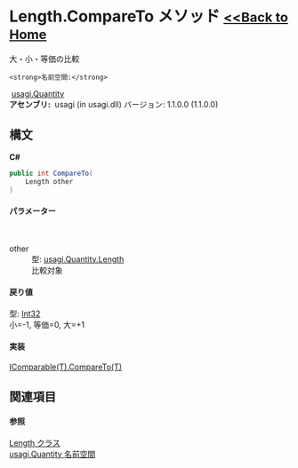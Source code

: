 # Length.CompareTo メソッド <small>[<<Back to Home](https://github.com/usagi/usagi.cs/blob/master/Help/Home.md)</small> 

大・小・等価の比較


    <strong>名前空間:</strong>
&nbsp;<a href="N_usagi_Quantity.md">usagi.Quantity</a><br /><strong>アセンブリ:</strong>
&nbsp;usagi (in usagi.dll) バージョン: 1.1.0.0 (1.1.0.0)

## 構文

**C#**<br />
``` C#
public int CompareTo(
	Length other
)
```


#### パラメーター
&nbsp;<dl><dt>other</dt><dd>型: <a href="T_usagi_Quantity_Length.md">usagi.Quantity.Length</a><br />比較対象</dd></dl>

#### 戻り値
型: <a href="http://msdn2.microsoft.com/ja-jp/library/td2s409d" target="_blank">Int32</a><br />小=-1, 等価=0, 大=+1

#### 実装
<a href="http://msdn2.microsoft.com/ja-jp/library/43hc6wht" target="_blank">IComparable(T).CompareTo(T)</a><br />

## 関連項目


#### 参照
<a href="T_usagi_Quantity_Length.md">Length クラス</a><br /><a href="N_usagi_Quantity.md">usagi.Quantity 名前空間</a><br />